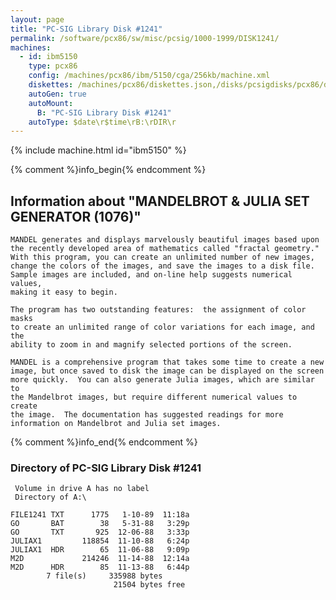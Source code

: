 ```yaml
---
layout: page
title: "PC-SIG Library Disk #1241"
permalink: /software/pcx86/sw/misc/pcsig/1000-1999/DISK1241/
machines:
  - id: ibm5150
    type: pcx86
    config: /machines/pcx86/ibm/5150/cga/256kb/machine.xml
    diskettes: /machines/pcx86/diskettes.json,/disks/pcsigdisks/pcx86/diskettes.json
    autoGen: true
    autoMount:
      B: "PC-SIG Library Disk #1241"
    autoType: $date\r$time\rB:\rDIR\r
---
```


{% include machine.html id="ibm5150" %}

{% comment %}info_begin{% endcomment %}

## Information about "MANDELBROT & JULIA SET GENERATOR (1076)"

    MANDEL generates and displays marvelously beautiful images based upon
    the recently developed area of mathematics called "fractal geometry."
    With this program, you can create an unlimited number of new images,
    change the colors of the images, and save the images to a disk file.
    Sample images are included, and on-line help suggests numerical values,
    making it easy to begin.
    
    The program has two outstanding features:  the assignment of color masks
    to create an unlimited range of color variations for each image, and the
    ability to zoom in and magnify selected portions of the screen.
    
    MANDEL is a comprehensive program that takes some time to create a new
    image, but once saved to disk the image can be displayed on the screen
    more quickly.  You can also generate Julia images, which are similar to
    the Mandelbrot images, but require different numerical values to create
    the image.  The documentation has suggested readings for more
    information on Mandelbrot and Julia set images.
{% comment %}info_end{% endcomment %}


### Directory of PC-SIG Library Disk #1241

     Volume in drive A has no label
     Directory of A:\

    FILE1241 TXT      1775   1-10-89  11:18a
    GO       BAT        38   5-31-88   3:29p
    GO       TXT       925  12-06-88   3:33p
    JULIAX1         118854  11-10-88   6:24p
    JULIAX1  HDR        65  11-06-88   9:09p
    M2D             214246  11-14-88  12:14a
    M2D      HDR        85  11-13-88   6:44p
            7 file(s)     335988 bytes
                           21504 bytes free
